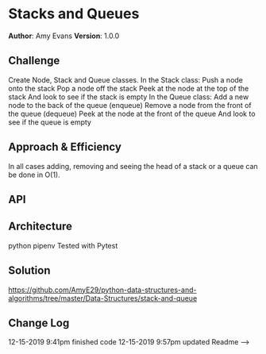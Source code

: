 # Stacks and Queues

**Author**: Amy Evans
**Version**: 1.0.0


## Challenge
Create Node, Stack and Queue classes.
In the Stack class:
    Push a node onto the stack
    Pop a node off the stack
    Peek at the node at the top of the stack
    And look to see if the stack is empty
In the Queue class:
    Add a new node to the back of the queue (enqueue)
    Remove a node from the front of the queue (dequeue)
    Peek at the node at the front of the queue
    And look to see if the queue is empty

## Approach & Efficiency
In all cases adding, removing and seeing the head of a stack or a queue can be done in O(1).

## API
<!-- Description of each method publicly available to your Stack and Queue-->

## Architecture
python  pipenv  Tested with Pytest


## Solution

https://github.com/AmyE29/python-data-structures-and-algorithms/tree/master/Data-Structures/stack-and-queue

## Change Log
12-15-2019 9:41pm finished code
12-15-2019 9:57pm updated Readme
-->
